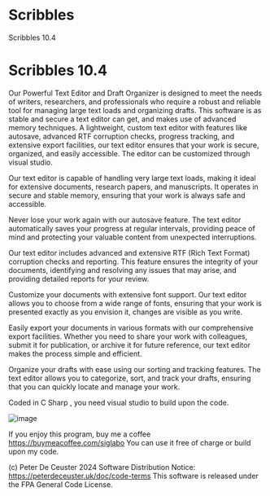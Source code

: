 # Scribbles
Scribbles 10.4
 
 # Scribbles 10.4
 
 
 
 Our Powerful Text Editor and Draft Organizer is designed to meet the needs of writers, researchers, and professionals who require a robust and reliable tool for managing large text loads and organizing drafts. This software is as stable and secure a text editor can get, and makes use of advanced memory techniques. A lightweight, custom text editor with features like autosave, advanced RTF corruption checks, progress tracking, and extensive export facilities, our text editor ensures that your work is secure, organized, and easily accessible. The editor can be customized through visual studio.
 
  Our text editor is capable of handling very large text loads, making it ideal for extensive documents, research papers, and manuscripts. It operates in secure and stable memory, ensuring that your work is always safe and accessible.
  
   Never lose your work again with our autosave feature. The text editor automatically saves your progress at regular intervals, providing peace of mind and protecting your valuable content from unexpected interruptions.
   
   
   Our text editor includes advanced and extensive RTF (Rich Text Format) corruption checks and reporting. This feature ensures the integrity of your documents, identifying and resolving any issues that may arise, and providing detailed reports for your review.
   
   
   Customize your documents with extensive font support. Our text editor allows you to choose from a wide range of fonts, ensuring that your work is presented exactly as you envision it, changes are visible as you write.
   
   Easily export your documents in various formats with our comprehensive export facilities. Whether you need to share your work with colleagues, submit it for publication, or archive it for future reference, our text editor makes the process simple and efficient.
   
   Organize your drafts with ease using our sorting and tracking features. The text editor allows you to categorize, sort, and track your drafts, ensuring that you can quickly locate and manage your work.
   
   
 
 Coded in C Sharp , you need visual studio to build upon the code.
 
 ![image](https://github.com/user-attachments/assets/f89d70a6-0d8e-462b-9ff4-b40419921d54)



If you enjoy this program, buy me a coffee https://buymeacoffee.com/siglabo
You can use it free of charge or build upon my code. 
 
(c) Peter De Ceuster 2024
Software Distribution Notice: https://peterdeceuster.uk/doc/code-terms 
This software is released under the FPA General Code License.
 
 
